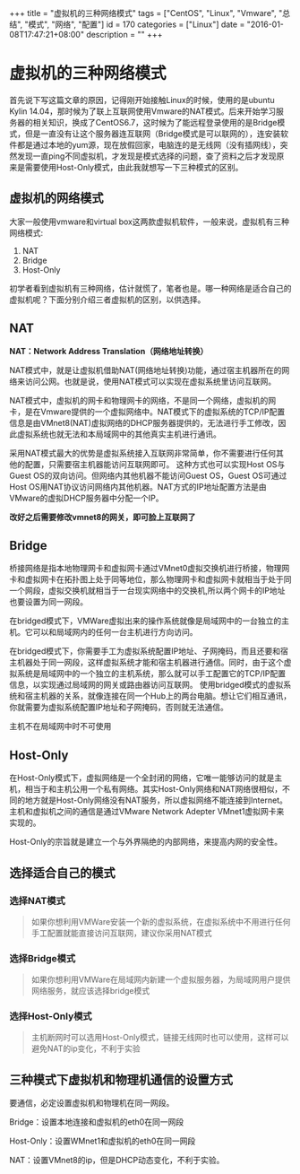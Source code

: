 +++
title = "虚拟机的三种网络模式"
tags = ["CentOS", "Linux", "Vmware", "总结", "模式", "网络", "配置"]
id = 170
categories = ["Linux"]
date = "2016-01-08T17:47:21+08:00"
description = ""
+++


# 虚拟机的三种网络模式

首先说下写这篇文章的原因，记得刚开始接触Linux的时候，使用的是ubuntu Kylin 14.04，那时候为了联上互联网使用Vmware的NAT模式。后来开始学习服务器的相关知识，换成了CentOS6.7，这时候为了能远程登录使用的是Bridge模式，但是一直没有让这个服务器连互联网（Bridge模式是可以联网的），连安装软件都是通过本地的yum源，现在放假回家，电脑连的是无线网（没有插网线），突然发现一直ping不同虚拟机，才发现是模式选择的问题，查了资料之后才发现原来是需要使用Host-Only模式，由此我就想写一下三种模式的区别。

<!--more-->

## 虚拟机的网络模式

大家一般使用vmware和virtual box这两款虚拟机软件，一般来说，虚拟机有三种网络模式:

1. NAT
2. Bridge
3. Host-Only

初学者看到虚拟机有三种网络，估计就慌了，笔者也是。哪一种网络是适合自己的虚拟机呢？下面分别介绍三者虚拟机的区别，以供选择。

## NAT

**NAT：Network Address Translation（网络地址转换）**

NAT模式中，就是让虚拟机借助NAT(网络地址转换)功能，通过宿主机器所在的网络来访问公网。也就是说，使用NAT模式可以实现在虚拟系统里访问互联网。

NAT模式中，虚拟机的网卡和物理网卡的网络，不是同一个网络，虚拟机的网卡，是在Vmware提供的一个虚拟网络中。NAT模式下的虚拟系统的TCP/IP配置信息是由VMnet8(NAT)虚拟网络的DHCP服务器提供的，无法进行手工修改，因此虚拟系统也就无法和本局域网中的其他真实主机进行通讯。

采用NAT模式最大的优势是虚拟系统接入互联网非常简单，你不需要进行任何其他的配置，只需要宿主机器能访问互联网即可。 这种方式也可以实现Host OS与Guest OS的双向访问。但网络内其他机器不能访问Guest OS，Guest OS可通过Host OS用NAT协议访问网络内其他机器。NAT方式的IP地址配置方法是由VMware的虚拟DHCP服务器中分配一个IP。

**改好之后需要修改vmnet8的网关，即可脸上互联网了**

## Bridge

桥接网络是指本地物理网卡和虚拟网卡通过VMnet0虚拟交换机进行桥接，物理网卡和虚拟网卡在拓扑图上处于同等地位，那么物理网卡和虚拟网卡就相当于处于同一个网段，虚拟交换机就相当于一台现实网络中的交换机,所以两个网卡的IP地址也要设置为同一网段。

在bridged模式下，VMWare虚拟出来的操作系统就像是局域网中的一台独立的主机。它可以和局域网内的任何一台主机进行方向访问。

在bridged模式下，你需要手工为虚拟系统配置IP地址、子网掩码，而且还要和宿主机器处于同一网段，这样虚拟系统才能和宿主机器进行通信。同时，由于这个虚拟系统是局域网中的一个独立的主机系统，那么就可以手工配置它的TCP/IP配置信息，以实现通过局域网的网关或路由器访问互联网。 使用bridged模式的虚拟系统和宿主机器的关系，就像连接在同一个Hub上的两台电脑。想让它们相互通讯，你就需要为虚拟系统配置IP地址和子网掩码，否则就无法通信。 

主机不在局域网中时不可使用

## Host-Only

在Host-Only模式下，虚拟网络是一个全封闭的网络，它唯一能够访问的就是主机，相当于和主机公用一个私有网络。其实Host-Only网络和NAT网络很相似，不同的地方就是Host-Only网络没有NAT服务，所以虚拟网络不能连接到Internet。主机和虚拟机之间的通信是通过VMware Network Adepter VMnet1虚拟网卡来实现的。

Host-Only的宗旨就是建立一个与外界隔绝的内部网络，来提高内网的安全性。

## 选择适合自己的模式

### 选择NAT模式

> 如果你想利用VMWare安装一个新的虚拟系统，在虚拟系统中不用进行任何手工配置就能直接访问互联网，建议你采用NAT模式

### 选择Bridge模式

> 如果你想利用VMWare在局域网内新建一个虚拟服务器，为局域网用户提供网络服务，就应该选择bridge模式

### 选择Host-Only模式

> 主机断网时可以选用Host-Only模式，链接无线网时也可以使用，这样可以避免NAT的ip变化，不利于实验

## 三种模式下虚拟机和物理机通信的设置方式

要通信，必定设置虚拟机和物理机在同一网段。

Bridge：设置本地连接和虚拟机的eth0在同一网段

Host-Only：设置WMnet1和虚拟机的eth0在同一网段

NAT：设置VMnet8的ip，但是DHCP动态变化，不利于实验。